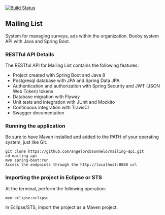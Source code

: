 [![Build Status](https://travis-ci.org/angelorobsonmelo/mailing-api.svg?branch=master)](https://travis-ci.org/angelorobsonmelo/mailing-api)
## Mailing List
 System for managing surveys, ads within the organization.
 Booby system API with Java and Spring Boot.
 ### RESTful API Details
The RESTful API for Mailing List contains the following features:
* Project created with Spring Boot and Java 8
* Postgresql database with JPA and Spring Data JPA
* Authentication and authorization with Spring Security and JWT (JSON Web Token) tokens
* Database migration with Flyway
* Unit tests and integration with JUnit and Mockito
* Continuous integration with TravisCI
* Swagger documentation
 ### Running the application
Be sure to have Maven installed and added to the PATH of your operating system, just like Git.
 ```
 git clone https://github.com/angelorobsonmelo/mailing-api.git
 cd mailing-api
 mvn spring-boot:run
 Access the endpoints through the http://localhost:8080 url
 ```
 ### Importing the project in Eclipse or STS
 At the terminal, perform the following operation:
 ```
 mvn eclipse:eclipse
 ```
 In Eclipse/STS, import the project as a Maven project.
